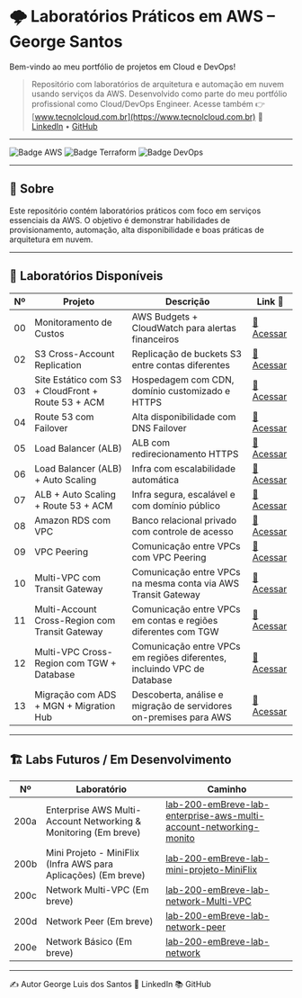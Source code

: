 # 🌩️ Laboratórios Práticos em AWS – George Santos
Bem-vindo ao meu portfólio de projetos em Cloud e DevOps!  
> Repositório com laboratórios de arquitetura e automação em nuvem usando serviços da AWS. Desenvolvido como parte do meu portfólio profissional como Cloud/DevOps Engineer.
Acesse também 👉 [www.tecnolcloud.com.br](https://www.tecnolcloud.com.br)
> 💼 [LinkedIn](https://www.linkedin.com/in/george-lsantos/) • [GitHub](https://github.com/George-lsantos)
------

![Badge AWS](https://img.shields.io/badge/AWS-Prático-orange?style=for-the-badge&logo=amazonaws)
![Badge Terraform](https://img.shields.io/badge/Terraform-InProgress-623CE4?style=for-the-badge&logo=terraform)
![Badge DevOps](https://img.shields.io/badge/DevOps-Automação-blue?style=for-the-badge&logo=githubactions)

---

## 🚀 Sobre

Este repositório contém laboratórios práticos com foco em serviços essenciais da AWS. O objetivo é demonstrar habilidades de provisionamento, automação, alta disponibilidade e boas práticas de arquitetura em nuvem.


---
## 📁 Laboratórios Disponíveis
| Nº | Projeto                                            | Descrição                                                               | Link 📎                                                                 |
| -- | -------------------------------------------------- | ----------------------------------------------------------------------- | ----------------------------------------------------------------------- |
| 00 | Monitoramento de Custos                            | AWS Budgets + CloudWatch para alertas financeiros                       | [🔗 Acessar](./lab-00-monitoramento)                                    |
| 02 | S3 Cross-Account Replication                       | Replicação de buckets S3 entre contas diferentes                        | [🔗 Acessar](./lab-02-s3-cross-account-replication)                     |
| 03 | Site Estático com S3 + CloudFront + Route 53 + ACM | Hospedagem com CDN, domínio customizado e HTTPS                         | [🔗 Acessar](./lab-03-s3-static-website-Cloudfront-ACM)                 |
| 04 | Route 53 com Failover                              | Alta disponibilidade com DNS Failover                                   | [🔗 Acessar](./lab-04-route53-failover)                                 |
| 05 | Load Balancer (ALB)                                | ALB com redirecionamento HTTPS                                          | [🔗 Acessar](./lab-05-ALB)                                              |
| 06 | Load Balancer (ALB) + Auto Scaling                 | Infra com escalabilidade automática                                     | [🔗 Acessar](./lab-06-ALB-ASG)                                          |
| 07 | ALB + Auto Scaling + Route 53 + ACM                | Infra segura, escalável e com domínio público                           | [🔗 Acessar](./lab-07-ALB-ASG-Route53)                                  |
| 08 | Amazon RDS com VPC                                 | Banco relacional privado com controle de acesso                         | [🔗 Acessar](./lab-08-RDS)                                              |
| 09 | VPC Peering                                        | Comunicação entre VPCs com VPC Peering                                  | [🔗 Acessar](./lab-09-network-vpc-peering)                              |
| 10 | Multi-VPC com Transit Gateway                      | Comunicação entre VPCs na mesma conta via AWS Transit Gateway           | [🔗 Acessar](./lab-10-network-multi-vpc-tgw)                            |
| 11 | Multi-Account Cross-Region com Transit Gateway     | Comunicação entre VPCs em contas e regiões diferentes com TGW           | [🔗 Acessar](./lab-11-network-multi-vpc-tgw-multi-account-cross-region) |
| 12 | Multi-VPC Cross-Region com TGW + Database          | Comunicação entre VPCs em regiões diferentes, incluindo VPC de Database | [🔗 Acessar](./lab-12-network-multi-vpc-tgw-cross-region-db)            |
| 13 | Migração com ADS + MGN + Migration Hub             | Descoberta, análise e migração de servidores on-premises para AWS       | [🔗 Acessar](./lab-13-migration-ads-mgn-migration-hub)                  |

---

## 🏗️ Labs Futuros / Em Desenvolvimento

| Nº     | Laboratório                                                                                        | Caminho                                                                                   |
|--------|----------------------------------------------------------------------------------------------------|-------------------------------------------------------------------------------------------|
| 200a   | Enterprise AWS Multi-Account Networking & Monitoring (Em breve)                                   | [lab-200-emBreve-lab-enterprise-aws-multi-account-networking-monito](./lab-200-emBreve-lab-enterprise-aws-multi-account-networking-monito) |
| 200b   | Mini Projeto - MiniFlix (Infra AWS para Aplicações) (Em breve)                                     | [lab-200-emBreve-lab-mini-projeto-MiniFlix](./lab-200-emBreve-lab-mini-projeto-MiniFlix) |
| 200c   | Network Multi-VPC (Em breve)                                                                       | [lab-200-emBreve-lab-network-Multi-VPC](./lab-200-emBreve-lab-network-Multi-VPC)         |
| 200d   | Network Peer (Em breve)                                                                            | [lab-200-emBreve-lab-network-peer](./lab-200-emBreve-lab-network-peer)                   |
| 200e   | Network Básico (Em breve)                                                                          | [lab-200-emBreve-lab-network](./lab-200-emBreve-lab-network)                             |

---
✍️ Autor
George Luis dos Santos
💼 LinkedIn
📚 GitHub
